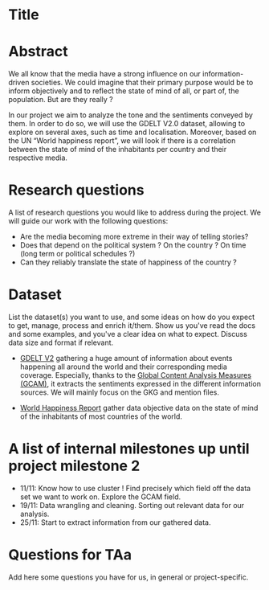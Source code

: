 # Title

# Abstract
We all know that the media have a strong influence on our information-driven societies. We could imagine that their primary purpose would be to inform objectively and to reflect the state of mind of all, or part of, the population. But are they really ? 

In our project we aim to analyze the tone and the sentiments conveyed by them. In order to do so, we will use the GDELT V2.0 dataset, allowing to explore on several axes, such as time and localisation. Moreover, based on the UN “World happiness report”, we will look if there is a correlation between the state of mind of the inhabitants per country and their respective media. 

# Research questions
A list of research questions you would like to address during the project. 
We will guide our work with the following questions: 
  - Are the media becoming more extreme in their way of telling stories? 
  - Does that depend on the political system ? On the country ? On time (long term or political schedules ?)
  - Can they reliably translate the state of happiness of the country ?  

# Dataset
List the dataset(s) you want to use, and some ideas on how do you expect to get, manage, process and enrich it/them. Show us you've read the docs and some examples, and you've a clear idea on what to expect. Discuss data size and format if relevant.

  - [GDELT V2](https://www.gdeltproject.org/data.html#documentation) gathering a huge amount of information about events happening all around the world and their corresponding media coverage. Especially, thanks to the [Global Content Analysis Measures (GCAM)](http://blog.gdeltproject.org/introducing-the-global-content-analysis-measures-gcam/), it extracts the sentiments expressed in the different information sources. We will mainly focus on the GKG and mention files. 

  - [World Happiness Report](http://worldhappiness.report/) gather data objective data on  the state of mind of the inhabitants of most countries of the world. 

# A list of internal milestones up until project milestone 2

  - 11/11: Know how to use cluster ! Find precisely which field off the data set we want to work on. Explore the GCAM field. 
  - 19/11: Data wrangling and cleaning. Sorting out relevant data for our analysis. 
  - 25/11: Start to extract information from our gathered data. 

# Questions for TAa
Add here some questions you have for us, in general or project-specific.
